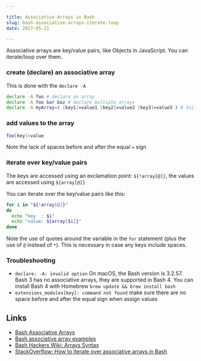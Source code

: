 ```yaml
---

title: Associative Arrays in Bash
slug: bash-associative-arrays-iterate-loop
date: 2017-05-21

---
```


Associative arrays are key/value pairs, like Objects in JavaScript. You can iterate/loop over them.

### create (declare) an associative array
This is done with the `declare -A`

```bash
declare -A foo # declare an array
declare -A foo bar baz # declare multiple arrays
declare -A myArray=( [key1]=value1 [key2]=value2 [key3]=value3 ) # Initialise all at once
```

### add values to the array

```bash
foo[key]=value
```

Note the lack of spaces before and after the equal `=` sign

### iterate over key/value pairs
The keys are accessed using an exclamation point: `${!array[@]}`, the values are accessed using `${array[@]}`

You can iterate over the key/value pairs like this:

```bash
for i in "${!array[@]}"
do
  echo "key  : $i"
  echo "value: ${array[$i]}"
done
```
Note the use of quotes around the variable in the `for` statement (plus the use of `@` instead of `*`). This is necessary in case any keys include spaces.

### Troubleshooting
- `declare: -A: invalid option` On macOS, the Bash version is 3.2.57. Bash 3 has no associative arrays, they are supported in Bash 4. You can install Bash 4 with Homebrew `brew update && brew install bash`
- `extensions_modules[key]: command not found` make sure there are no space before and after the equal sign when assign values


Links
---
- [Bash Associative Arrays](http://www.linuxjournal.com/content/bash-associative-arrays)
- [Bash associative array examples](http://www.artificialworlds.net/blog/2012/10/17/bash-associative-array-examples/)
- [Bash Hackers Wiki: Arrays Syntax](http://wiki.bash-hackers.org/syntax/arrays)
- [StackOverflow: How to iterate over associative arrays in Bash](http://stackoverflow.com/questions/3112687/how-to-iterate-over-associative-arrays-in-bash)
